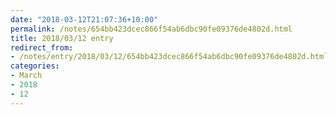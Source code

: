 ```yaml
---
date: "2018-03-12T21:07:36+10:00"
permalink: /notes/654bb423dcec866f54ab6dbc90fe09376de4802d.html
title: 2018/03/12 entry
redirect_from:
- /notes/entry/2018/03/12/654bb423dcec866f54ab6dbc90fe09376de4802d.html
categories:
- March
- 2018
- 12
---
```

